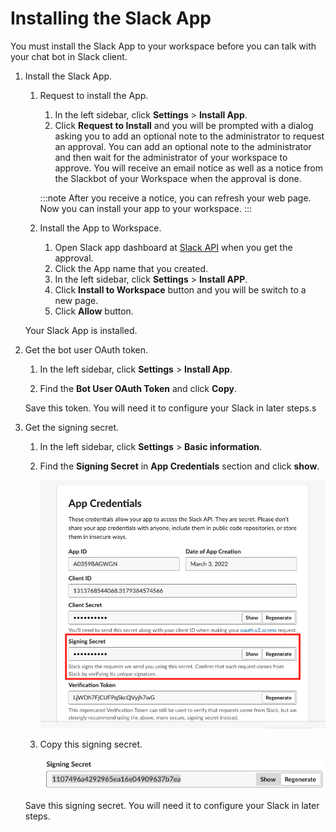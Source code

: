 # Installing the Slack App

You must install the Slack App to your workspace before you can talk with your chat bot in Slack client.

1.  Install the Slack App.

    1. Request to install the App.

        1. In the left sidebar, click **Settings** > **Install App**.
        2. Click **Request to Install** and you will be prompted with a dialog asking you to add an optional note to the administrator to request an approval. You can add an optional note to the administrator and then wait for the administrator of your workspace to approve. You will receive an email notice as well as a notice from the Slackbot of your Workspace when the approval is done.

          :::note
          After you receive a notice, you can refresh your web page. Now you can install your app to your workspace.
          :::

    2.  Install the App to Workspace.

        1. Open Slack app dashboard at [Slack API](https://api.slack.com/apps) when you get the approval.
        2. Click the App name that you created.
        3. In the left sidebar, click **Settings** > **Install APP**.
        4. Click **Install to Workspace** button and you will be switch to a new page.
        5. Click **Allow** button.
    
    Your Slack App is installed.

2.  Get the bot user OAuth token.

    1. In the left sidebar, click **Settings** > **Install App**.

    2. Find the **Bot User OAuth Token** and click **Copy**.

    Save this token. You will need it to configure your Slack in later steps.s

3.  Get the signing secret.

    1. In the left sidebar, click **Settings** \> **Basic information**.

    2. Find the **Signing Secret** in **App Credentials** section and click **show**.

        ![App Credentials](../../images/zowe-chat/slack_signingsecret.png)

    3.  Copy this signing secret.

        ![Signing Secret](../../images/zowe-chat/slack_signing.png)

    Save this signing secret. You will need it to configure your Slack in later steps.


